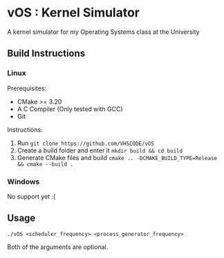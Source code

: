 # vOS : Kernel Simulator
A kernel simulator for my Operating Systems class at the University


## Build Instructions

### Linux

Prerequisites:
- CMake >= 3.20
- A C Compiler (Only tested with GCC)
- Git

Instructions:

1. Run `git clone https://github.com/VHSCODE/vOS`
2. Create a build folder and enter it `mkdir build && cd build`
3. Generate CMake files and build `cmake .. -DCMAKE_BUILD_TYPE=Release && cmake --build .`

### Windows

No support yet :(

## Usage

`./vOS <scheduler_frequency> <process_generator_frequency>`

Both of the arguments are optional.